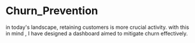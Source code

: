 # Churn_Prevention
in today's landscape, retaining customers is more crucial activity. with this in mind , I have designed a dashboard aimed to mitigate churn effectively.
